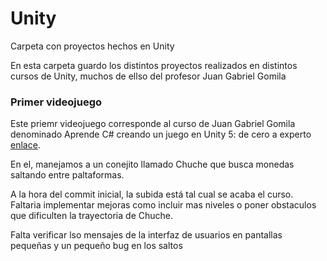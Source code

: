 # Unity
Carpeta con proyectos hechos en Unity

En esta carpeta guardo los distintos proyectos realizados en distintos cursos de Unity, muchos de ellso del profesor Juan Gabriel Gomila

### Primer videojuego

Este priemr videojuego corresponde al curso de Juan Gabriel Gomila denominado Aprende C# creando un juego en Unity 5: de cero a experto [enlace](https://www.udemy.com/course/crea-un-juego-completo-en-unity-5/).

En el, manejamos a un conejito llamado Chuche que busca monedas saltando entre paltaformas.

A la hora del commit inicial, la subida está tal cual se acaba el curso. Faltaria implementar mejoras como incluir mas niveles o poner obstaculos que dificulten la trayectoria de Chuche.

Falta verificar lso mensajes de la interfaz de usuarios en pantallas pequeñas y un pequeño bug en los saltos
